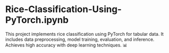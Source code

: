 # Rice-Classification-Using-PyTorch.ipynb
This project implements rice classification using PyTorch for tabular data. It includes data preprocessing, model training, evaluation, and inference. Achieves high accuracy with deep learning techniques. 📊
